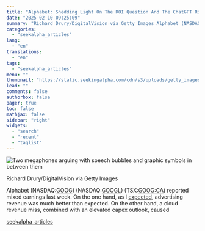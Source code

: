 ```yaml
---
title: "Alphabet: Shedding Light On The ROI Question And The ChatGPT Risk (Rating Upgrade)"
date: "2025-02-10 09:25:09"
summary: "Richard Drury/DigitalVision via Getty Images Alphabet (NASDAQ:GOOG) (NASDAQ:GOOGL) (TSX:GOOG:CA) reported mixed earnings last week. On the one hand, as I expected, advertising revenue was much better than expected. On the other hand, a cloud revenue miss, combined with an elevated capex outlook, caused"
categories:
  - "seekalpha_articles"
lang:
  - "en"
translations:
  - "en"
tags:
  - "seekalpha_articles"
menu: ""
thumbnail: "https://static.seekingalpha.com/cdn/s3/uploads/getty_images/2149256979/image_2149256979.jpg"
lead: ""
comments: false
authorbox: false
pager: true
toc: false
mathjax: false
sidebar: "right"
widgets:
  - "search"
  - "recent"
  - "taglist"
---
```


![Two megaphones arguing with speech bubbles and graphic symbols in between them](https://static.seekingalpha.com/cdn/s3/uploads/getty_images/2149256979/image_2149256979.jpg?io=getty-c-w750) 



Richard Drury/DigitalVision via Getty Images



Alphabet (NASDAQ:[GOOG](https://seekingalpha.com/symbol/GOOG "Alphabet Inc.")) (NASDAQ:[GOOGL](https://seekingalpha.com/symbol/GOOGL "Alphabet Inc.")) (TSX:[GOOG:CA](https://seekingalpha.com/symbol/GOOG:CA "Alphabet Inc.")) reported mixed earnings last week. On the one hand, as I [expected](https://seekingalpha.com/article/4753995-alphabet-preparing-for-earnings-with-meta-apple-microsoft-readthroughs "https://seekingalpha.com/article/4753995-alphabet-preparing-for-earnings-with-meta-apple-microsoft-readthroughs"), advertising revenue was much better than expected. On the other hand, a cloud revenue miss, combined with an elevated capex outlook, caused

[seekalpha_articles](https://seekingalpha.com/article/4756526-alphabet-shedding-light-on-the-roi-question-and-the-chatgpt-risk-rating-upgrade)
